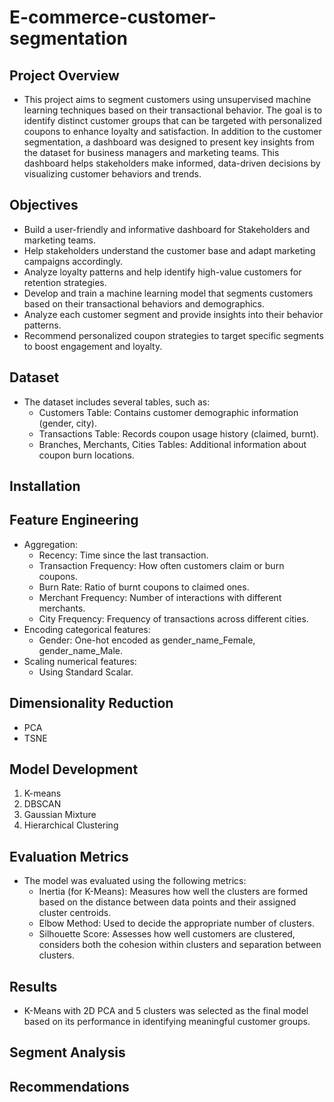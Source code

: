 # E-commerce-customer-segmentation
## Project Overview
- This project aims to segment customers using unsupervised machine learning techniques based on their transactional behavior. The goal is to identify distinct customer groups that can be targeted with personalized coupons to enhance loyalty and satisfaction. In addition to the customer segmentation, a dashboard was designed to present key insights from the dataset for business managers and marketing teams. This dashboard helps stakeholders make informed, data-driven decisions by visualizing customer behaviors and trends.
## Objectives
 - Build a user-friendly and informative dashboard for Stakeholders and marketing teams.
 - Help stakeholders understand the customer base and adapt marketing campaigns accordingly.
 - Analyze loyalty patterns and help identify high-value customers for retention strategies.
 - Develop and train a machine learning model that segments customers based on their transactional behaviors and demographics.
 - Analyze each customer segment and provide insights into their behavior patterns.
 - Recommend personalized coupon strategies to target specific segments to boost engagement and loyalty.
## Dataset
- The dataset includes several tables, such as:
  - Customers Table: Contains customer demographic information (gender, city).
  - Transactions Table: Records coupon usage history (claimed, burnt).
  - Branches, Merchants, Cities Tables: Additional information about coupon burn locations.
## Installation
## Feature Engineering
  - Aggregation:
    - Recency: Time since the last transaction.
    - Transaction Frequency: How often customers claim or burn coupons.
    - Burn Rate: Ratio of burnt coupons to claimed ones.
    - Merchant Frequency: Number of interactions with different merchants.
    - City Frequency: Frequency of transactions across different cities.
 - Encoding categorical features:
    - Gender: One-hot encoded as gender_name_Female, gender_name_Male.
 - Scaling numerical features:
    - Using Standard Scalar.
## Dimensionality Reduction
 - PCA
 - TSNE
## Model Development
  1. K-means
  2. DBSCAN
  3. Gaussian Mixture
  4. Hierarchical Clustering
## Evaluation Metrics
  - The model was evaluated using the following metrics:
    - Inertia (for K-Means): Measures how well the clusters are formed based on the distance between data points and their assigned cluster centroids.
    - Elbow Method: Used to decide the appropriate number of clusters.
    - Silhouette Score: Assesses how well customers are clustered, considers both the cohesion within clusters and separation between clusters.
## Results
 - K-Means with 2D PCA and 5 clusters was selected as the final model based on its performance in identifying meaningful customer groups.
## Segment Analysis 
## Recommendations
